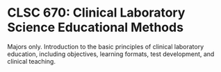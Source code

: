 # CLSC 670: Clinical Laboratory Science Educational Methods

Majors only. Introduction to the basic principles of clinical laboratory education, including objectives, learning formats, test development, and clinical teaching.